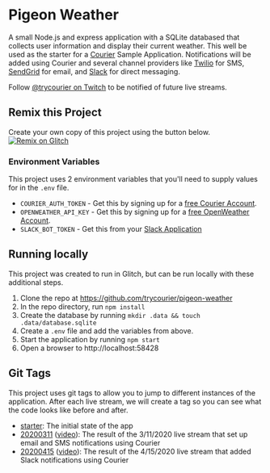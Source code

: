 # Pigeon Weather

A small Node.js and express application with a SQLite databased that collects
user information and display their current weather. This well be used as the
starter for a [Courier](https://trycourier.com) Sample Application. Notifications
will be added using Courier and several channel providers like [Twilio](https://www.twilio.com/)
for SMS, [SendGrid](https://sendgrid.com/) for email, and [Slack](https://slack.com/) for direct messaging.

Follow [@trycourier on Twitch](https://twitch.tv/trycourier) to be notified of future live streams.

## Remix this Project

Create your own copy of this project using the button below.
[![Remix on Glitch](https://cdn.glitch.com/2703baf2-b643-4da7-ab91-7ee2a2d00b5b%2Fremix-button.svg)](https://glitch.com/edit/#!/remix/pigeon-weather)

### Environment Variables

This project uses 2 environment variables that you'll need to supply values for in the `.env` file.

- `COURIER_AUTH_TOKEN` - Get this by signing up for a [free Courier Account](https://www.trycourier.app/register).
- `OPENWEATHER_API_KEY` - Get this by signing up for a [free OpenWeather Account](https://home.openweathermap.org/users/sign_up).
- `SLACK_BOT_TOKEN` - Get this from your [Slack Application](https://api.slack.com/apps)

## Running locally

This project was created to run in Glitch, but can be run locally with these additional steps.

1. Clone the repo at https://github.com/trycourier/pigeon-weather
1. In the repo directory, run `npm install`
1. Create the database by running `mkdir .data && touch .data/database.sqlite`
1. Create a `.env` file and add the variables from above.
1. Start the application by running `npm start`
1. Open a browser to http://localhost:58428

## Git Tags

This project uses git tags to allow you to jump to different instances of the application. After each
live stream, we will create a tag so you can see what the code looks like before and after.

- [starter](https://github.com/trycourier/pigeon-weather/tree/starter): The initial state of the app
- [20200311](https://github.com/trycourier/pigeon-weather/tree/20200311) ([video](https://youtu.be/0PakKiz6_hQ)): The result of the 3/11/2020 live stream that set up email and SMS notifications using Courier
- [20200415](https://github.com/trycourier/pigeon-weather/tree/20200415) ([video](https://youtu.be/XDVtApAa8nw)): The result of the 4/15/2020 live stream that added Slack notifications using Courier
